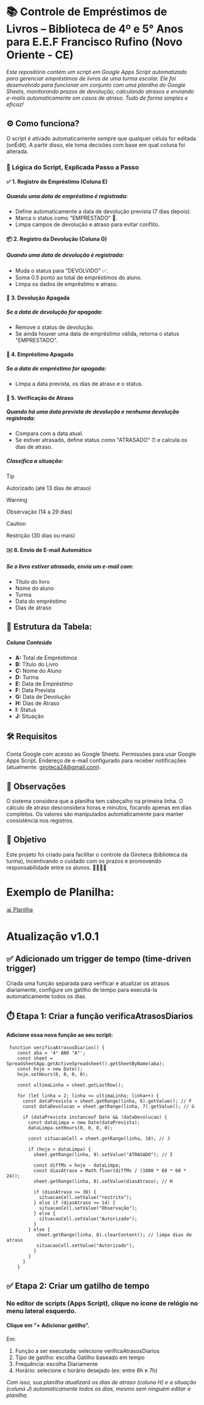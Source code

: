 # **📚 Controle de Empréstimos de Livros – Biblioteca de 4º e 5° Anos para E.E.F Francisco Rufino (Novo Oriente - CE)**

*Este repositório contém um script em Google Apps Script automatizado para gerenciar empréstimos de livros de uma turma escolar. Ele foi desenvolvido para funcionar em conjunto com uma planilha do Google Sheets, monitorando prazos de devolução, calculando atrasos e enviando e-mails automaticamente em casos de atraso. Tudo de forma simples e eficaz!*

## ⚙️ Como funciona?
O script é ativado automaticamente sempre que qualquer célula for editada (onEdit). A partir disso, ele toma decisões com base em qual coluna foi alterada.

### 🧠 Lógica do Script, Explicada Passo a Passo
#### ✅ 1. Registro do Empréstimo (Coluna E)
##### Quando uma data de empréstimo é registrada:

- Define automaticamente a data de devolução prevista (7 dias depois).
- Marca o status como "EMPRESTADO" 📘.
- Limpa campos de devolução e atraso para evitar conflito.

#### 📦 2. Registro da Devolução (Coluna G)
##### Quando uma data de devolução é registrada:

- Muda o status para "DEVOLVIDO" ✅.
- Soma 0.5 ponto ao total de empréstimos do aluno.
- Limpa os dados de empréstimo e atraso.

#### 🧹 3. Devolução Apagada
##### Se a data de devolução for apagada:

- Remove o status de devolução.
- Se ainda houver uma data de empréstimo válida, retorna o status "EMPRESTADO".

#### 🧼 4. Empréstimo Apagado
##### Se a data de empréstimo for apagada:

- Limpa a data prevista, os dias de atraso e o status.

#### 🚨 5. Verificação de Atraso
##### Quando há uma data prevista de devolução e nenhuma devolução registrada:

- Compara com a data atual.
- Se estiver atrasado, define status como "ATRASADO" ⏰ e calcula os dias de atraso.

##### Classifica a situação:

> [!TIP]
> Autorizado (até 13 dias de atraso)

> [!WARNING]
> Observação (14 a 29 dias)

> [!CAUTION]
> Restrição (30 dias ou mais)

#### ✉️ 6. Envio de E-mail Automático
##### Se o livro estiver atrasado, envia um e-mail com:
- Título do livro
- Nome do aluno
- Turma
- Data do empréstimo
- Dias de atraso

## 📝 Estrutura da Tabela:
##### Coluna Conteúdo
- **A:** Total de Empréstimos
- **B:** Título do Livro
- **C:** Nome do Aluno
- **D:** Turma
- **E:** Data de Empréstimo
- **F:** Data Prevista
- **G:** Data de Devolução
- **H:** Dias de Atraso
- **I:** Status
- **J:** Situação

## 🛠️ Requisitos

Conta Google com acesso ao Google Sheets.
Permissões para usar Google Apps Script.
Endereço de e-mail configurado para receber notificações (atualmente: giroteca24@gmail.com).

## 🔐 Observações

O sistema considera que a planilha tem cabeçalho na primeira linha.
O cálculo de atraso desconsidera horas e minutos, focando apenas em dias completos.
Os valores são manipulados automaticamente para manter consistência nos registros.

## 🚀 Objetivo

Este projeto foi criado para facilitar o controle da Giroteca (biblioteca da turma), incentivando o cuidado com os prazos e promovendo responsabilidade entre os alunos. 👩‍🏫👨‍🏫

# Exemplo de Planilha:

[📊 Planilha](https://imgur.com/YmRUKfr)

# Atualização v1.0.1

## ✅ Adicionado um trigger de tempo (time-driven trigger)
Criada uma função separada para verificar e atualizar os atrasos diariamente, configure um gatilho de tempo para executá-la automaticamente todos os dias.

## ⏱️ Etapa 1: Criar a função verificaAtrasosDiarios
#### Adicione essa nova função ao seu script:

     function verificaAtrasosDiarios() {
        const aba = '4° ANO "A"';
        const sheet = SpreadsheetApp.getActiveSpreadsheet().getSheetByName(aba);
        const hoje = new Date();
        hoje.setHours(0, 0, 0, 0);

        const ultimaLinha = sheet.getLastRow();

        for (let linha = 2; linha <= ultimaLinha; linha++) {
          const dataPrevista = sheet.getRange(linha, 6).getValue(); // F
          const dataDevolucao = sheet.getRange(linha, 7).getValue(); // G

          if (dataPrevista instanceof Date && !dataDevolucao) {
            const dataLimpa = new Date(dataPrevista);
            dataLimpa.setHours(0, 0, 0, 0);

            const situacaoCell = sheet.getRange(linha, 10); // J

            if (hoje > dataLimpa) {
              sheet.getRange(linha, 9).setValue("ATRASADO"); // I

              const diffMs = hoje - dataLimpa;
              const diasAtraso = Math.floor(diffMs / (1000 * 60 * 60 * 24));
              sheet.getRange(linha, 8).setValue(diasAtraso); // H

              if (diasAtraso >= 30) {
                situacaoCell.setValue("restrito");
              } else if (diasAtraso >= 14) {
                situacaoCell.setValue("Observação");
              } else {
                situacaoCell.setValue("Autorizado");
              }
            } else {
               sheet.getRange(linha, 8).clearContent(); // limpa dias de atraso
               situacaoCell.setValue("Autorizado");
              }
            }
          }
        }

## ✅ Etapa 2: Criar um gatilho de tempo
### No editor de scripts (Apps Script), clique no ícone de relógio no menu lateral esquerdo.

#### Clique em “+ Adicionar gatilho”.

Em:
1. Função a ser executada: selecione verificaAtrasosDiarios
2. Tipo de gatilho: escolha Gatilho baseado em tempo
3. Frequência: escolha Diariamente
4. Horário: selecione o horário desejado (ex: entre 6h e 7h)

*Com isso, sua planilha atualizará os dias de atraso (coluna H) e a situação (coluna J) automaticamente todos os dias, mesmo sem ninguém editar a planilha.*
